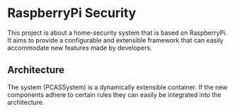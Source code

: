 # RaspberryPi Security
This project is about a home-security system that is based on RaspberryPi.
It aims to provide a configurable and extensible framework that can easily accommodate new features made by developers.

## Architecture
The system (PCASSystem) is a dynamically extensible container. 
If the new components adhere to certain rules they can easily be integrated into the architecture.